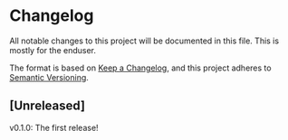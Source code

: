# Changelog
All notable changes to this project will be documented in this file. This is
mostly for the enduser.

The format is based on [Keep a Changelog](https://keepachangelog.com/en/1.0.0/),
and this project adheres to [Semantic Versioning](https://semver.org/spec/v2.0.0.html).

## [Unreleased]
v0.1.0: The first release!
